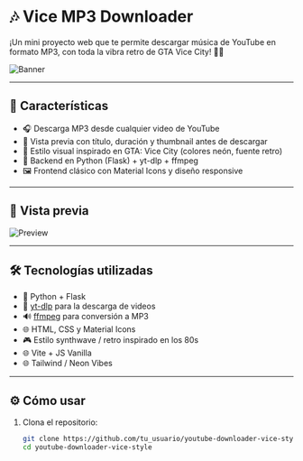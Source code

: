 # 🎶 Vice MP3 Downloader

¡Un mini proyecto web que te permite descargar música de YouTube en formato MP3, con toda la vibra retro de GTA Vice City! 🌴💾

![Banner](https://imgur.com/a/HDJDuH0.png)

---

## 🚀 Características

- 🎧 Descarga MP3 desde cualquier video de YouTube
- 🎥 Vista previa con título, duración y thumbnail antes de descargar
- 🎨 Estilo visual inspirado en GTA: Vice City (colores neón, fuente retro)
- 🧠 Backend en Python (Flask) + yt-dlp + ffmpeg
- 🖼️ Frontend clásico con Material Icons y diseño responsive

---

## 📸 Vista previa



![Preview](https://i.imgur.com/r2l0nGp.png)

---

## 🛠️ Tecnologías utilizadas

- 🐍 Python + Flask
- 🧰 [yt-dlp](https://github.com/yt-dlp/yt-dlp) para la descarga de videos
- 🔊 [ffmpeg](https://ffmpeg.org/) para conversión a MP3
- 🌐 HTML, CSS y Material Icons
- 🎮 Estilo synthwave / retro inspirado en los 80s
- 🌐 Vite + JS Vanilla
- 🌐 Tailwind / Neon Vibes

---

## ⚙️ Cómo usar

1. Clona el repositorio:
   ```bash
   git clone https://github.com/tu_usuario/youtube-downloader-vice-style.git
   cd youtube-downloader-vice-style
